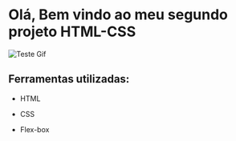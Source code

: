 # Olá, Bem vindo ao meu segundo projeto HTML-CSS

![Teste Gif](https://github.com/MatheusMoorete/HTML-CSS/blob/main/assets/Gif-Serita.gif)

## Ferramentas utilizadas:

* HTML

* CSS

* Flex-box
